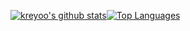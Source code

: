 [![kreyoo's github stats](https://github-readme-stats.vercel.app/api?username=kreyoo&theme=synthwave&bg_color=30,e96443,904e95&title_color=fff)](https://github.com/anuraghazra/github-readme-stats)[![Top Languages](https://github-readme-stats.vercel.app/api/top-langs/?username=kreyoo&theme=synthwave&bg_color=30,e96443,904e95&title_color=fff)](https://github.com/anuraghazra/github-readme-stats)